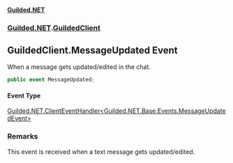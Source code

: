 #### [Guilded.NET](Guilded_NET_Base.md 'Guilded.NET.Base')
### [Guilded.NET](Guilded_NET_Base.md#Guilded_NET 'Guilded.NET').[GuildedClient](GuildedClient.md 'Guilded.NET.GuildedClient')
## GuildedClient.MessageUpdated Event
When a message gets updated/edited in the chat.  
```csharp
public event MessageUpdated;
```
#### Event Type
[Guilded.NET.ClientEventHandler&lt;](ClientEventHandler_T_(GuildedClient_T).md 'Guilded.NET.ClientEventHandler&lt;T&gt;(Guilded.NET.GuildedClient, T)')[Guilded.NET.Base.Events.MessageUpdatedEvent](https://docs.microsoft.com/en-us/dotnet/api/Guilded.NET.Base.Events.MessageUpdatedEvent 'Guilded.NET.Base.Events.MessageUpdatedEvent')[&gt;](ClientEventHandler_T_(GuildedClient_T).md 'Guilded.NET.ClientEventHandler&lt;T&gt;(Guilded.NET.GuildedClient, T)')
### Remarks
This event is received when a text message gets updated/edited.  
